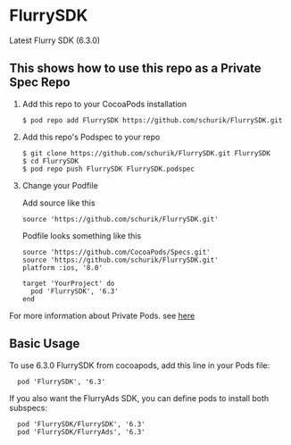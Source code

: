 FlurrySDK
======

Latest Flurry SDK (6.3.0)


## This shows how to use this repo as a Private Spec Repo

1. Add this repo to your CocoaPods installation

    ```
    $ pod repo add FlurrySDK https://github.com/schurik/FlurrySDK.git
    ```

2. Add this repo's Podspec to your repo

    ```
    $ git clone https://github.com/schurik/FlurrySDK.git FlurrySDK
    $ cd FlurrySDK
    $ pod repo push FlurrySDK FlurrySDK.podspec
    ```
3. Change your Podfile

    Add source like this

    ```
    source 'https://github.com/schurik/FlurrySDK.git'
    ```

    Podfile looks something like this

    ```
    source 'https://github.com/CocoaPods/Specs.git'
	source 'https://github.com/schurik/FlurrySDK.git'
	platform :ios, '8.0'

	target 'YourProject' do
	  pod 'FlurrySDK', '6.3'
	end
    ```

For more information about Private Pods. see [here](http://guides.cocoapods.org/making/private-cocoapods.html)


## Basic Usage

To use 6.3.0 FlurrySDK from cocoapods, add this line in your Pods file:

```
  pod 'FlurrySDK', '6.3'
```


If you also want the FlurryAds SDK, you can define pods to install both subspecs:

```
  pod 'FlurrySDK/FlurrySDK', '6.3'
  pod 'FlurrySDK/FlurryAds', '6.3'
```
